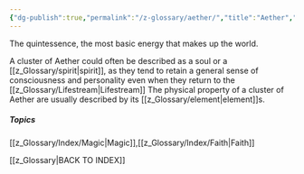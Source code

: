 ```yaml
---
{"dg-publish":true,"permalink":"/z-glossary/aether/","title":"Aether","hide":true,"dgShowInlineTitle":true,"noteIcon":""}
---
```


The quintessence, the most basic energy that makes up the world.

A cluster of Aether could often be described as a soul or a [[z_Glossary/spirit\|spirit]], as they tend to retain a general sense of consciousness and personality even when they return to the [[z_Glossary/Lifestream\|Lifestream]] The physical property of a cluster of Aether are usually described by its [[z_Glossary/element\|element]]s. 



##### Topics
[[z_Glossary/Index/Magic\|Magic]],[[z_Glossary/Index/Faith\|Faith]]


[[z_Glossary\|BACK TO INDEX]]
